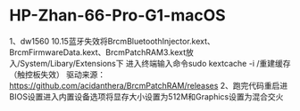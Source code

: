 # HP-Zhan-66-Pro-G1-macOS
1、dw1560 10.15蓝牙失效将BrcmBluetoothInjector.kext、BrcmFirmwareData.kext、BrcmPatchRAM3.kext放入/System/Libary/Extensions下
进入终端输入命令sudo kextcache -i /重建缓存（触控板失效）
驱动来源：https://github.com/acidanthera/BrcmPatchRAM/releases
2、跑完代码重启进BIOS设置进入内置设备选项将显存大小设置为512M和Graphics设置为混合交火
